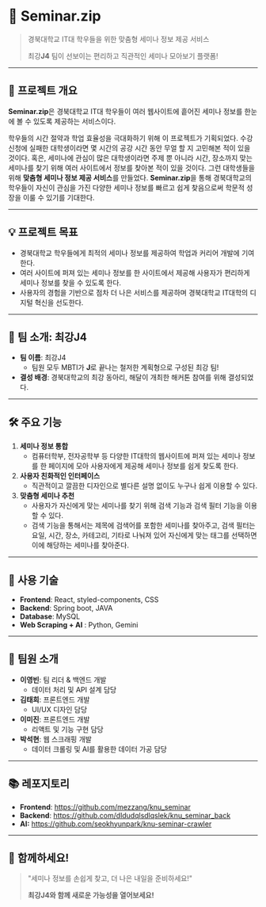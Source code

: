 # 📂 Seminar.zip

> 경북대학교 IT대 학우들을 위한 맞춤형 세미나 정보 제공 서비스
> 
> 
> 최강**J4** 팀이 선보이는 편리하고 직관적인 세미나 모아보기 플랫폼!
> 

---

## 🌟 프로젝트 개요

**Seminar.zip**은 경북대학교 IT대 학우들이 여러 웹사이트에 흩어진 세미나 정보를 한눈에 볼 수 있도록 제공하는 서비스이다.

학우들의 시간 절약과 학업 효율성을 극대화하기 위해 이 프로젝트가 기획되었다. 수강신청에 실패한 대학생이라면 몇 시간의 공강 시간 동안 무얼 할 지 고민해본 적이 있을 것이다. 혹은, 세미나에 관심이 많은 대학생이라면 주제 뿐 아니라 시간, 장소까지 맞는 세미나를 찾기 위해 여러 사이트에서 정보를 찾아본 적이 있을 것이다. 그런 대학생들을 위해 **맞춤형 세미나 정보 제공 서비스**를 만들었다. **Seminar.zip**을 통해 경북대학교의 학우들이 자신이 관심을 가진 다양한 세미나 정보를 빠르고 쉽게 찾음으로써 학문적 성장을 이룰 수 있기를 기대한다.

---

## 💡 프로젝트 목표

- 경북대학교 학우들에게 최적의 세미나 정보를 제공하여 학업과 커리어 개발에 기여한다.
- 여러 사이트에 퍼져 있는 세미나 정보를 한 사이트에서 제공해 사용자가 편리하게 세미나 정보를 찾을 수 있도록 한다.
- 사용자의 경험을 기반으로 점차 더 나은 서비스를 제공하며 경북대학교 IT대학의 디지털 혁신을 선도한다.

---

## 👥 팀 소개: **최강J4**

- **팀 이름**: 최강J4
    - 팀원 모두 MBTI가 **J**로 끝나는 철저한 계획형으로 구성된 최강 팀!
- **결성 배경**: 경북대학교의 최강 동아리, 해달이 개최한 해커톤 참여를 위해 결성되었다.

---

## 🛠️ 주요 기능

1. **세미나 정보 통합**
    - 컴퓨터학부, 전자공학부 등 다양한 IT대학의 웹사이트에 퍼져 있는 세미나 정보를 한 페이지에 모아 사용자에게 제공해 세미나 정보를 쉽게 찾도록 한다.
2. **사용자 친화적인 인터페이스**
    - 직관적이고 깔끔한 디자인으로 별다른 설명 없이도 누구나 쉽게 이용할 수 있다.
3. **맞춤형 세미나 추천**
    - 사용자가 자신에게 맞는 세미나를 찾기 위해 검색 기능과 검색 필터 기능을 이용할 수 있다.
    - 검색 기능을 통해서는 제목에 검색어를 포함한 세미나를 찾아주고, 검색 필터는 요일, 시간, 장소, 카테고리, 기타로 나눠져 있어 자신에게 맞는 태그를 선택하면 이에 해당하는 세미나를 찾아준다.

---

## 🚀 사용 기술

- **Frontend**: React, styled-components, CSS
- **Backend**: Spring boot, JAVA
- **Database**: MySQL
- **Web Scraping + AI** : Python, Gemini

---

## 🤝 팀원 소개

- **이영빈**: 팀 리더 & 백엔드 개발
    - 데이터 처리 및 API 설계 담당
- **김태희**: 프론트엔드 개발
    - UI/UX 디자인 담당
- **이미진**: 프론트엔드 개발
    - 리액트 및 기능 구현 담당
- **박석현**: 웹 스크래핑 개발
    - 데이터 크롤링 및 AI를 활용한 데이터 가공 담당

---

## 📚 레포지토리

- **Frontend**: https://github.com/mezzang/knu_seminar
- **Backend**: https://github.com/dldudqlsdlqslek/knu_seminar_back
- **AI:** https://github.com/seokhyunpark/knu-seminar-crawler

---

## 🎉 함께하세요!

> "세미나 정보를 손쉽게 찾고, 더 나은 내일을 준비하세요!"
> 
> 
> **최강J4와 함께 새로운 가능성을 열어보세요!**
>
